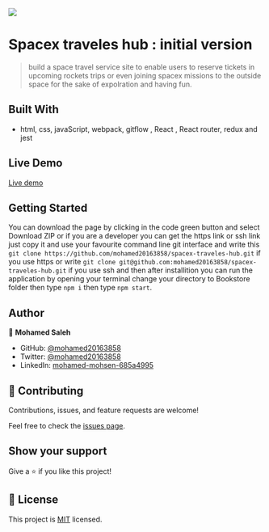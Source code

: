 ![](https://img.shields.io/badge/Microverse-blueviolet)

# Spacex traveles hub : initial version
> build a space travel service site to enable users to reserve tickets in upcoming rockets trips or even joining spacex missions to the outside space for the sake of expolration and having fun.

## Built With

- html, css, javaScript, webpack, gitflow , React , React router, redux and jest  

## Live Demo 

[Live demo](https://spacex-traveles-hub.netlify.app/)

## Getting Started
You can download the page by clicking in the code green button and select Download ZIP or if you are a developer 
you can get the https link or ssh link just copy it and use your favourite command line git interface and write this `git clone https://github.com/mohamed20163858/spacex-traveles-hub.git` if you use https or write 
`git clone git@github.com:mohamed20163858/spacex-traveles-hub.git` if you use ssh and then after installition you can run the application by opening your terminal change your directory to Bookstore folder then type `npm i` then type `npm start`. 


## Author

👤 **Mohamed Saleh**

- GitHub: [@mohamed20163858](https://github.com/mohamed20163858)
- Twitter: [@mohamed20163858](https://twitter.com/mohamed20163858)
- LinkedIn: [mohamed-mohsen-685a4995](https://www.linkedin.com/in/mohamed-mohsen-685a4995/)


## 🤝 Contributing

Contributions, issues, and feature requests are welcome!

Feel free to check the [issues page](../../issues/).

## Show your support

Give a ⭐️ if you like this project!

## 📝 License

This project is [MIT](./MIT.md) licensed.

